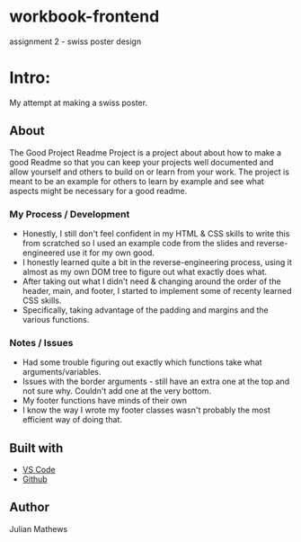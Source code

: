 # workbook-frontend
assignment 2 - swiss poster design

# Intro:
My attempt at making a swiss poster.


## About

The Good Project Readme Project is a project about about how to make a good Readme so that you can keep your projects well documented and allow yourself and others to build on or learn from your work. The project is meant to be an example for others to learn by example and see what aspects might be necessary for a good readme.


### My Process / Development

- Honestly, I still don't feel confident in my HTML & CSS skills to write this from scratched so I used an example code from the slides and reverse-engineered use it for my own good.
- I honestly learned quite a bit in the reverse-engineering process, using it almost as my own DOM tree to figure out what exactly does what.
- After taking out what I didn't need & changing around the order of the header, main, and footer, I started to implement some of recenty learned CSS skills. 
- Specifically, taking advantage of the padding and margins and the various functions.


### Notes / Issues
- Had some trouble figuring out exactly which functions take what arguments/variables.
- Issues with the border arguments - still have an extra one at the top and not sure why. Couldn't add one at the very bottom.
- My footer functions have minds of their own
- I know the way I wrote my footer classes wasn't probably the most efficient way of doing that.

## Built with

* [VS Code](https://code.visualstudio.com/)
* [Github](https://github.com)

## Author

Julian Mathews
